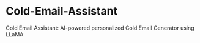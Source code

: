 # Cold-Email-Assistant
Cold Email Assistant: AI-powered personalized Cold Email Generator using LLaMA
